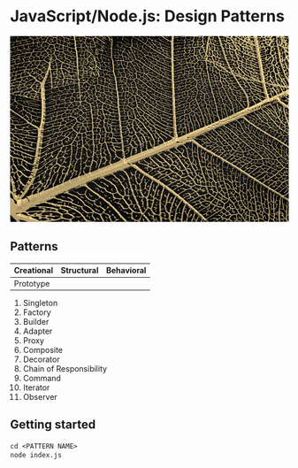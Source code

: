 # JavaScript/Node.js: Design Patterns

![](patterns.jpg)


## Patterns

|Creational|Structural|Behavioral|
|---|---|---|
|Prototype|||
1. Singleton 
2. Factory
3. Builder
4. Adapter
5. Proxy
6. Composite
7. Decorator
8. Chain of Responsibility
9. Command
10. Iterator
11. Observer


## Getting started

```shell
cd <PATTERN NAME>
node index.js
```